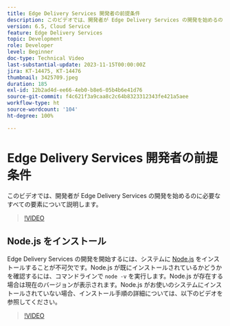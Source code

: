 ```yaml
---
title: Edge Delivery Services 開発者の前提条件
description: このビデオでは、開発者が Edge Delivery Services の開発を始めるのに必要なすべての要素について説明します。
version: 6.5, Cloud Service
feature: Edge Delivery Services
topic: Development
role: Developer
level: Beginner
doc-type: Technical Video
last-substantial-update: 2023-11-15T00:00:00Z
jira: KT-14475, KT-14476
thumbnail: 3425709.jpeg
duration: 185
exl-id: 12b2ad4d-ee66-4eb0-b8e6-05b4b6e41d76
source-git-commit: f4c621f3a9caa8c2c64b8323312343fe421a5aee
workflow-type: ht
source-wordcount: '104'
ht-degree: 100%

---
```


# Edge Delivery Services 開発者の前提条件

このビデオでは、開発者が Edge Delivery Services の開発を始めるのに必要なすべての要素について説明します。

>[!VIDEO](https://video.tv.adobe.com/v/3425709/?learn=on)

## Node.js をインストール

Edge Delivery Services の開発を開始するには、システムに [Node.js](https://nodejs.org) をインストールすることが不可欠です。Node.js が既にインストールされているかどうかを確認するには、コマンドラインで `node -v` を実行します。Node.js が存在する場合は現在のバージョンが表示されます。Node.js がお使いのシステムにインストールされていない場合、インストール手順の詳細については、以下のビデオを参照してください。

>[!VIDEO](https://video.tv.adobe.com/v/3425710/?learn=on)
